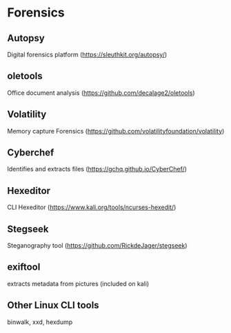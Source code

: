 # Forensics
## Autopsy
Digital forensics platform (https://sleuthkit.org/autopsy/)
## oletools
Office document analysis (https://github.com/decalage2/oletools)
## Volatility
Memory capture Forensics (https://github.com/volatilityfoundation/volatility) 
## Cyberchef
Identifies and extracts files (https://gchq.github.io/CyberChef/)
## Hexeditor 
CLI Hexeditor (https://www.kali.org/tools/ncurses-hexedit/)
## Stegseek
Steganography tool (https://github.com/RickdeJager/stegseek)
## exiftool
extracts metadata from pictures (included on kali)
## Other Linux CLI tools
binwalk, xxd, hexdump
